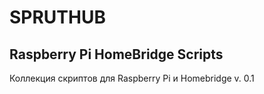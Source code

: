 # SPRUTHUB

## Raspberry Pi HomeBridge Scripts

Коллекция скриптов для Raspberry Pi и Homebridge v. 0.1
